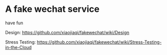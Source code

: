 # A fake wechat service

have fun


Design: https://github.com/xiaojiaqi/fakewechat/wiki/Design

Stress Testing: https://github.com/xiaojiaqi/fakewechat/wiki/Stress-Testing-in-the-Cloud
